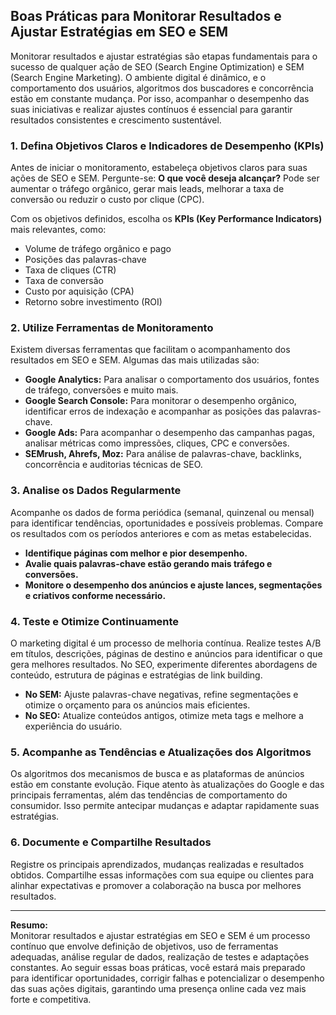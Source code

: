 
## Boas Práticas para Monitorar Resultados e Ajustar Estratégias em SEO e SEM

Monitorar resultados e ajustar estratégias são etapas fundamentais para o sucesso de qualquer ação de SEO (Search Engine Optimization) e SEM (Search Engine Marketing). O ambiente digital é dinâmico, e o comportamento dos usuários, algoritmos dos buscadores e concorrência estão em constante mudança. Por isso, acompanhar o desempenho das suas iniciativas e realizar ajustes contínuos é essencial para garantir resultados consistentes e crescimento sustentável.

### 1. Defina Objetivos Claros e Indicadores de Desempenho (KPIs)

Antes de iniciar o monitoramento, estabeleça objetivos claros para suas ações de SEO e SEM. Pergunte-se: **O que você deseja alcançar?** Pode ser aumentar o tráfego orgânico, gerar mais leads, melhorar a taxa de conversão ou reduzir o custo por clique (CPC).

Com os objetivos definidos, escolha os **KPIs (Key Performance Indicators)** mais relevantes, como:

- Volume de tráfego orgânico e pago
- Posições das palavras-chave
- Taxa de cliques (CTR)
- Taxa de conversão
- Custo por aquisição (CPA)
- Retorno sobre investimento (ROI)

### 2. Utilize Ferramentas de Monitoramento

Existem diversas ferramentas que facilitam o acompanhamento dos resultados em SEO e SEM. Algumas das mais utilizadas são:

- **Google Analytics:** Para analisar o comportamento dos usuários, fontes de tráfego, conversões e muito mais.
- **Google Search Console:** Para monitorar o desempenho orgânico, identificar erros de indexação e acompanhar as posições das palavras-chave.
- **Google Ads:** Para acompanhar o desempenho das campanhas pagas, analisar métricas como impressões, cliques, CPC e conversões.
- **SEMrush, Ahrefs, Moz:** Para análise de palavras-chave, backlinks, concorrência e auditorias técnicas de SEO.

### 3. Analise os Dados Regularmente

Acompanhe os dados de forma periódica (semanal, quinzenal ou mensal) para identificar tendências, oportunidades e possíveis problemas. Compare os resultados com os períodos anteriores e com as metas estabelecidas.

- **Identifique páginas com melhor e pior desempenho.**
- **Avalie quais palavras-chave estão gerando mais tráfego e conversões.**
- **Monitore o desempenho dos anúncios e ajuste lances, segmentações e criativos conforme necessário.**

### 4. Teste e Otimize Continuamente

O marketing digital é um processo de melhoria contínua. Realize testes A/B em títulos, descrições, páginas de destino e anúncios para identificar o que gera melhores resultados. No SEO, experimente diferentes abordagens de conteúdo, estrutura de páginas e estratégias de link building.

- **No SEM:** Ajuste palavras-chave negativas, refine segmentações e otimize o orçamento para os anúncios mais eficientes.
- **No SEO:** Atualize conteúdos antigos, otimize meta tags e melhore a experiência do usuário.

### 5. Acompanhe as Tendências e Atualizações dos Algoritmos

Os algoritmos dos mecanismos de busca e as plataformas de anúncios estão em constante evolução. Fique atento às atualizações do Google e das principais ferramentas, além das tendências de comportamento do consumidor. Isso permite antecipar mudanças e adaptar rapidamente suas estratégias.

### 6. Documente e Compartilhe Resultados

Registre os principais aprendizados, mudanças realizadas e resultados obtidos. Compartilhe essas informações com sua equipe ou clientes para alinhar expectativas e promover a colaboração na busca por melhores resultados.

---

**Resumo:**  
Monitorar resultados e ajustar estratégias em SEO e SEM é um processo contínuo que envolve definição de objetivos, uso de ferramentas adequadas, análise regular de dados, realização de testes e adaptações constantes. Ao seguir essas boas práticas, você estará mais preparado para identificar oportunidades, corrigir falhas e potencializar o desempenho das suas ações digitais, garantindo uma presença online cada vez mais forte e competitiva.
```
